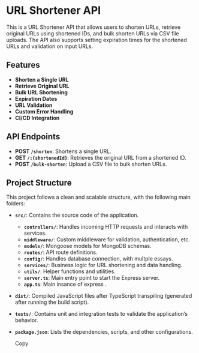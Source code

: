 # URL Shortener API

This is a URL Shortener API that allows users to shorten URLs, retrieve original URLs using shortened IDs, and bulk shorten URLs via CSV file uploads. The API also supports setting expiration times for the shortened URLs and validation on input URLs. 

## Features

- **Shorten a Single URL**
- **Retrieve Original URL**
- **Bulk URL Shortening**
- **Expiration Dates**
- **URL Validation**
- **Custom Error Handling**
- **CI/CD Integration**

## API Endpoints

- **POST `/shorten`**: Shortens a single URL.
- **GET `/:{shortenedId}`**: Retrieves the original URL from a shortened ID.
- **POST `/bulk-shorten`**: Upload a CSV file to bulk shorten URLs.

## Project Structure

This project follows a clean and scalable structure, with the following main folders:

- **`src/`**: Contains the source code of the application.
  - **`controllers/`**: Handles incoming HTTP requests and interacts with services.
  - **`middleware/`**: Custom middleware for validation, authentication, etc.
  - **`models/`**: Mongoose models for MongoDB schemas.
  - **`routes/`**: API route definitions.
  - **`config/`**: Handles database connection, with multple essays.
  - **`services/`**: Business logic for URL shortening and data handling.
  - **`utils/`**: Helper functions and utilities.
  - **`server.ts`**: Main entry point to start the Express server.
  - **`app.ts`**: Main insance of express .

- **`dist/`**: Compiled JavaScript files after TypeScript transpiling (generated after running the build script).
- **`tests/`**: Contains unit and integration tests to validate the application’s behavior.
- **`package.json`**: Lists the dependencies, scripts, and other configurations.

    Copy
